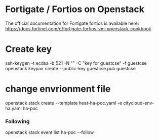 # Fortigate / Fortios on Openstack

The official documentation for Fortigate fortios is available here: 
https://docs.fortinet.com/d/fortigate-fortios-vm-openstack-cookbook 


# Create key
 ssh-keygen -t ecdsa -b 521 -N "" -C "key for guestcse" -f guestcse
 openstack keypair create  --public-key guestcse.pub  guestcse

# change envrionment file

 openstack stack create --template heat-ha-poc.yaml -e citycloud-env-ha.yaml ha-poc
### Following
 openstack stack event list ha-poc --follow

##